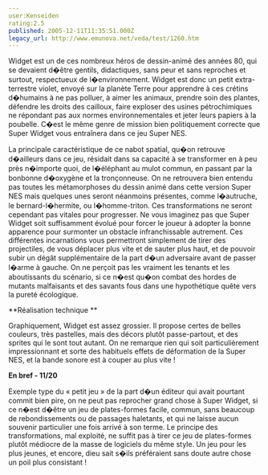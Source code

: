 ```yaml
---
user:Kenseiden
rating:2.5
published: 2005-12-11T11:35:51.000Z
legacy_url: http://www.emunova.net/veda/test/1260.htm
---
```

Widget est un de ces nombreux héros de dessin-animé des années 80, qui se devaient d�être gentils, didactiques, sans peur et sans reproches et surtout, respectueux de l�environnement. Widget est donc un petit extra-terrestre violet, envoyé sur la planète Terre pour apprendre à ces crétins d�humains à ne pas polluer, à aimer les animaux, prendre soin des plantes, défendre les droits des cailloux, faire exploser des usines pétrochimiques ne répondant pas aux normes environnementales et jeter leurs papiers à la poubelle. C�est le même genre de mission bien politiquement correcte que Super Widget vous entraînera dans ce jeu Super NES.   

  

La principale caractéristique de ce nabot spatial, qu�on retrouve d�ailleurs dans ce jeu, résidait dans sa capacité à se transformer en à peu près n�importe quoi, de l�éléphant au mulot commun, en passant par la bonbonne d�oxygène et la tronçonneuse. On ne retrouvera bien entendu pas toutes les métamorphoses du dessin animé dans cette version Super NES mais quelques unes seront néanmoins présentes, comme l�autruche, le bernard-l�hermite, ou l�homme-triton. Ces transformations ne seront cependant pas vitales pour progresser. Ne vous imaginez pas que Super Widget soit suffisamment évolué pour forcer le joueur à adopter la bonne apparence pour surmonter un obstacle infranchissable autrement. Ces différentes incarnations vous permettront simplement de tirer des projectiles, de vous déplacer plus vite et de sauter plus haut, et de pouvoir subir un dégât supplémentaire de la part d�un adversaire avant de passer l�arme à gauche. On ne perçoit pas les vraiment les tenants et les aboutissants du scénario, si ce n�est qu�on combat des hordes de mutants malfaisants et des savants fous dans une hypothétique quête vers la pureté écologique.   

  

**Réalisation technique **   

Graphiquement, Widget est assez grossier. Il propose certes de belles couleurs, très pastelles, mais des décors plutôt passe-partout, et des sprites qui le sont tout autant. On ne remarque rien qui soit particulièrement impressionnant et sorte des habituels effets de déformation de la Super NES, et la bande sonore est à couper au plus vite !   

  

**En bref - 11/20**   

Exemple type du « petit jeu » de la part d�un éditeur qui avait pourtant commit bien pire, on ne peut pas reprocher grand chose à Super Widget, si ce n�est d�être un jeu de plates-formes facile, commun, sans beaucoup de rebondissements ou de passages haletants, et qui ne laisse aucun souvenir particulier une fois arrivé à son terme. Le principe des transformations, mal exploité, ne suffit pas à tirer ce jeu de plates-formes plutôt médiocre de la masse de logiciels du même style. Un jeu pour les plus jeunes, et encore, dieu sait s�ils préféraient sans doute autre chose un poil plus consistant !